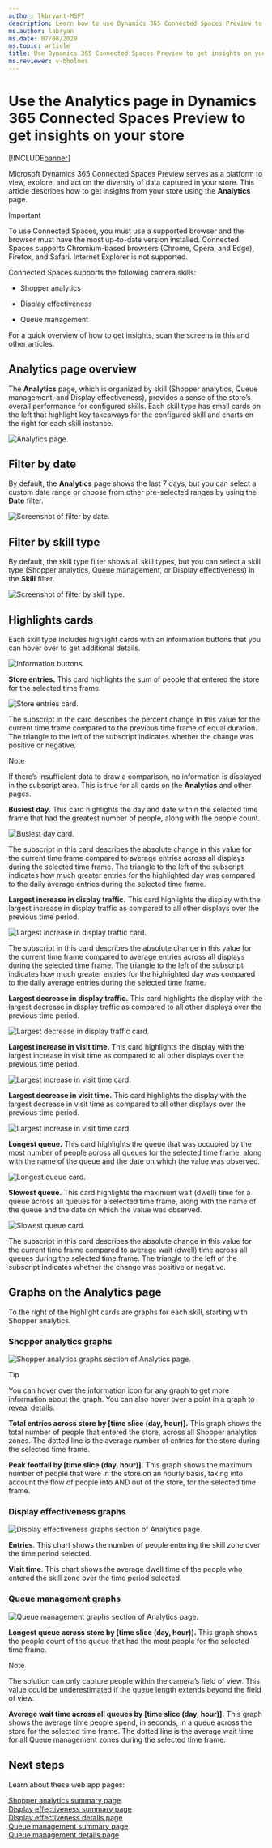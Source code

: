 ```yaml
---
author: lkbryant-MSFT
description: Learn how to use Dynamics 365 Connected Spaces Preview to get insights on your store
ms.author: labryan
ms.date: 07/08/2020
ms.topic: article
title: Use Dynamics 365 Connected Spaces Preview to get insights on your store
ms.reviewer: v-bholmes
---
```


# Use the Analytics page in Dynamics 365 Connected Spaces Preview to get insights on your store

[!INCLUDE[banner](includes/banner.md)]

Microsoft Dynamics 365 Connected Spaces Preview serves as a platform to view, explore, and act on the diversity of data captured in your store. This article describes how to get insights from your store using the **Analytics** page. 

> [!IMPORTANT]
> To use Connected Spaces, you must use a supported browser and the browser must have the most up-to-date version installed. Connected Spaces supports Chromium-based browsers (Chrome, Opera, and Edge), Firefox, and Safari. Internet Explorer is not supported. 

Connected Spaces supports the following camera skills: 

- Shopper analytics

- Display effectiveness

- Queue management
 
For a quick overview of how to get insights, scan the screens in this and other articles. 

## Analytics page overview

The **Analytics** page, which is organized by skill (Shopper analytics, Queue management, and Display effectiveness), provides a sense of the store’s overall performance for configured skills. Each skill type has small cards on the left that highlight key takeaways for the configured skill and charts on the right for each skill instance. 

![Analytics page.](media/analytics-overview.jpg "Analytics page")

## Filter by date

By default, the **Analytics** page shows the last 7 days, but you can select a custom date range or choose from other pre-selected ranges by using the **Date** filter. 

![Screenshot of filter by date.](media/analytics-filter-by-date.jpg "Screenshot of filter by date")

## Filter by skill type

By default, the skill type filter shows all skill types, but you can select a skill type (Shopper analytics, Queue management, or Display effectiveness) in the **Skill** filter.

![Screenshot of filter by skill type.](media/analytics-filter-by-skill-type.jpg "Screenshot of filter by skill type")

## Highlights cards

Each skill type includes highlight cards with an information buttons that you can hover over to get additional details.

![Information buttons.](media/analytics-information-buttons.jpg "Information buttons")

**Store entries.** This card highlights the sum of people that entered the store for the selected time frame. 

![Store entries card.](media/analytics-5.PNG "Store entries card")

The subscript in the card describes the percent change in this value for the current time frame compared to the previous time frame of equal duration. The triangle to the left of the subscript indicates whether the change was positive or negative. 

>[!NOTE]
> If there’s insufficient data to draw a comparison, no information is displayed in the subscript area. This is true for all cards on the **Analytics** and other pages.

**Busiest day.** This card highlights the day and date within the selected time frame that had the greatest number of people, along with the people count. 

![Busiest day card.](media/analytics-6.PNG "Busiest day card")

The subscript in this card describes the absolute change in this value for the current time frame compared to average entries across all displays during the selected time frame. The triangle to the left of the subscript indicates how much greater entries for the highlighted day was compared to the daily average entries during the selected time frame. 

**Largest increase in display traffic.** This card highlights the display with the largest increase in display traffic as compared to all other displays over the previous time period.  

![Largest increase in display traffic card.](media/analytics-largest-increase-display-traffic.jpg "Largest increase in display traffic card")

The subscript in this card describes the absolute change in this value for the current time frame compared to average entries across all displays during the selected time frame. The triangle to the left of the subscript indicates how much greater entries for the highlighted day was compared to the daily average entries during the selected time frame. 

**Largest decrease in display traffic.** This card highlights the display with the largest decrease in display traffic as compared to all other displays over the previous time period.   

![Largest decrease in display traffic card.](media/analytics-largest-decrease-display-traffic.jpg "Largest decrease in display traffic card")

**Largest increase in visit time.** This card highlights the display with the largest increase in visit time as compared to all other displays over the previous time period.  

![Largest increase in visit time card.](media/analytics-largest-increase-visit-time.jpg "Largest increase in visit time card")

**Largest decrease in visit time.** This card highlights the display with the largest decrease in visit time as compared to all other displays over the previous time period.  

![Largest increase in visit time card.](media/analytics-largest-decrease-visit-time.jpg "Largest increase in visit time card")

**Longest queue.** This card highlights the queue that was occupied by the most number of people across all queues for the selected time frame, along with the name of the queue and the date on which the value was observed. 

![Longest queue card.](media/analytics-9.PNG "Longest queue card")

**Slowest queue.** This card highlights the maximum wait (dwell) time for a queue across all queues for a selected time frame, along with the name of the queue and the date on which the value was observed. 

![Slowest queue card.](media/analytics-10.PNG "Slowest queue card")

The subscript in this card describes the absolute change in this value for the current time frame compared to average wait (dwell) time across all queues during the selected time frame. The triangle to the left of the subscript indicates whether the change was positive or negative.

## Graphs on the Analytics page

To the right of the highlight cards are graphs for each skill, starting with Shopper analytics.

### Shopper analytics graphs

![Shopper analytics graphs section of Analytics page.](media/analytics-shopper-analytics-graphs.jpg "Shopper analytics graphs section of Analytics page")

> [!TIP]
> You can hover over the information icon for any graph to get more information about the graph. You can also hover over a point in a graph to reveal details.

**Total entries across store by [time slice (day, hour)].** This graph shows the total number of people that entered the store, across all Shopper analytics zones. The dotted line is the average number of entries for the store during the selected time frame. 

**Peak footfall by [time slice (day, hour)].**  This graph shows the maximum number of people that were in the store on an hourly basis, taking into account the flow of people into AND out of the store, for the selected time frame.

### Display effectiveness graphs

![Display effectiveness graphs section of Analytics page.](media/analytics-display-effectiveness-graphs.jpg "Display effectiveness graphs section of Analytics page")

**Entries**. This chart shows the number of people entering the skill zone over the time period selected.

**Visit time**. This chart shows the average dwell time of the people who entered the skill zone over the time period selected.

### Queue management graphs

![Queue management graphs section of Analytics page.](media/analytics-queue-management-graphs.jpg "Queue management graphs section of Analytics page")

**Longest queue across store by [time slice (day, hour)].** This graph shows the people count of the queue that had the most people for the selected time frame. 

> [!NOTE]
> The solution can only capture people within the camera’s field of view. This value could be underestimated if the queue length extends beyond the field of view.

**Average wait time across all queues by [time slice (day, hour)].** This graph shows the average time people spend, in seconds, in a queue across the store for the selected time frame. The dotted line is the average wait time for all Queue management zones during the selected time frame.

## Next steps

Learn about these web app pages:

[Shopper analytics summary page](shopper-analytics-summary-page.md)<br>
[Display effectiveness summary page](display-effectiveness-summary-page.md)<br>
[Display effectiveness details page](display-effectiveness-details-page.md)<br>
[Queue management summary page](queue-management-summary-page.md)<br>
[Queue management details page](queue-management-details-page.md)
